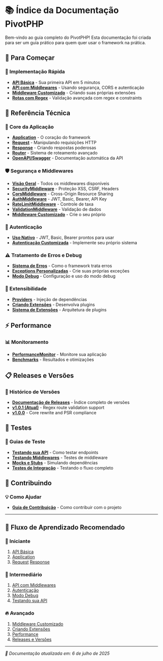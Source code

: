 # 📚 Índice da Documentação PivotPHP

Bem-vindo ao guia completo do PivotPHP! Esta documentação foi criada para ser um guia prático para quem quer usar o framework na prática.

## 🚀 Para Começar

### 📖 Implementação Rápida
- [**API Básica**](implementations/usage_basic.md) - Sua primeira API em 5 minutos
- [**API com Middlewares**](implementations/usage_with_middleware.md) - Usando segurança, CORS e autenticação
- [**Middleware Customizado**](implementations/usage_with_custom_middleware.md) - Criando suas próprias extensões
- [**Rotas com Regex**](implementations/usage_regex_routes.md) - Validação avançada com regex e constraints

## 🔧 Referência Técnica

### 📡 Core da Aplicação
- [**Application**](technical/application.md) - O coração do framework
- [**Request**](technical/http/request.md) - Manipulando requisições HTTP
- [**Response**](technical/http/response.md) - Criando respostas poderosas
- [**Router**](technical/routing/router.md) - Sistema de roteamento avançado
- [**OpenAPI/Swagger**](technical/http/openapi_documentation.md) - Documentação automática da API

### 🛡️ Segurança e Middlewares
- [**Visão Geral**](technical/middleware/README.md) - Todos os middlewares disponíveis
- [**SecurityMiddleware**](technical/middleware/SecurityMiddleware.md) - Proteção XSS, CSRF, Headers
- [**CorsMiddleware**](technical/middleware/CorsMiddleware.md) - Cross-Origin Resource Sharing
- [**AuthMiddleware**](technical/middleware/AuthMiddleware.md) - JWT, Basic, Bearer, API Key
- [**RateLimitMiddleware**](technical/middleware/RateLimitMiddleware.md) - Controle de taxa
- [**ValidationMiddleware**](technical/middleware/ValidationMiddleware.md) - Validação de dados
- [**Middleware Customizado**](technical/middleware/CustomMiddleware.md) - Crie o seu próprio

### 🔐 Autenticação
- [**Uso Nativo**](technical/authentication/usage_native.md) - JWT, Basic, Bearer prontos para usar
- [**Autenticação Customizada**](technical/authentication/usage_custom.md) - Implemente seu próprio sistema

### ⚠️ Tratamento de Erros e Debug
- [**Sistema de Erros**](technical/exceptions/ErrorHandling.md) - Como o framework trata erros
- [**Exceptions Personalizadas**](technical/exceptions/CustomExceptions.md) - Crie suas próprias exceções
- [**Modo Debug**](technical/debugging/debug-mode.md) - Configuração e uso do modo debug

### 🧩 Extensibilidade
- [**Providers**](technical/providers/usage.md) - Injeção de dependências
- [**Criando Extensões**](technical/providers/extension.md) - Desenvolva plugins
- [**Sistema de Extensões**](technical/extensions/README.md) - Arquitetura de plugins

## ⚡ Performance

### 📊 Monitoramento
- [**PerformanceMonitor**](performance/PerformanceMonitor.md) - Monitore sua aplicação
- [**Benchmarks**](performance/benchmarks/README.md) - Resultados e otimizações

## 📋 Releases e Versões

### 🚀 Histórico de Versões
- [**Documentação de Releases**](releases/README.md) - Índice completo de versões
- [**v1.0.1 (Atual)**](releases/FRAMEWORK_OVERVIEW_v1.0.1.md) - Regex route validation support
- [**v1.0.0**](releases/FRAMEWORK_OVERVIEW_v1.0.0.md) - Core rewrite and PSR compliance

## 🧪 Testes

### 📝 Guias de Teste
- [**Testando sua API**](testing/api_testing.md) - Como testar endpoints
- [**Testando Middlewares**](testing/middleware_testing.md) - Testes de middleware
- [**Mocks e Stubs**](testing/mocks_and_stubs.md) - Simulando dependências
- [**Testes de Integração**](testing/integration_testing.md) - Testando o fluxo completo

## 🤝 Contribuindo

### 💡 Como Ajudar
- [**Guia de Contribuição**](contributing/README.md) - Como contribuir com o projeto

---

## 🎯 Fluxo de Aprendizado Recomendado

### 👶 Iniciante
1. [API Básica](implementations/usage_basic.md)
2. [Application](technical/application.md)
3. [Request](technical/http/request.md) [Response](technical/http/response.md)

### 🚀 Intermediário
1. [API com Middlewares](implementations/usage_with_middleware.md)
2. [Autenticação](technical/authentication/usage_native.md)
3. [Modo Debug](technical/debugging/debug-mode.md)
4. [Testando sua API](testing/api_testing.md)

### 🔥 Avançado
1. [Middleware Customizado](implementations/usage_with_custom_middleware.md)
2. [Criando Extensões](technical/providers/extension.md)
3. [Performance](performance/PerformanceMonitor.md)
4. [Releases e Versões](releases/README.md)

---

*📖 Documentação atualizada em: 6 de julho de 2025*
